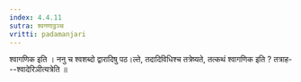 ```yaml
---
index: 4.4.11
sutra: श्वगणाट्ठञ्च
vritti: padamanjari
---
```


 श्वागणिक इति । ननु च श्वशब्दो द्वारादिषु पठ।ल्ते, तदादिविधिश्च तत्रेष्यते, तत्कथं श्वागणिक इति ? तत्राह---श्वादेरिञीत्यत्रेति ॥